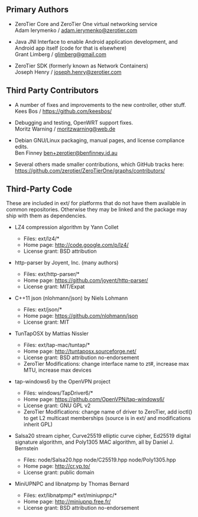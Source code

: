 ## Primary Authors

 * ZeroTier Core and ZeroTier One virtual networking service<br>
   Adam Ierymenko / adam.ierymenko@zerotier.com

 * Java JNI Interface to enable Android application development, and Android app itself (code for that is elsewhere)<br>
   Grant Limberg / glimberg@gmail.com

 * ZeroTier SDK (formerly known as Network Containers)<br>
   Joseph Henry / joseph.henry@zerotier.com

## Third Party Contributors

 * A number of fixes and improvements to the new controller, other stuff.<br>
   Kees Bos / https://github.com/keesbos/

 * Debugging and testing, OpenWRT support fixes.<br>
   Moritz Warning / moritzwarning@web.de

 * Debian GNU/Linux packaging, manual pages, and license compliance edits.<br>
   Ben Finney <ben+zerotier@benfinney.id.au>

 * Several others made smaller contributions, which GitHub tracks here:<br>
   https://github.com/zerotier/ZeroTierOne/graphs/contributors/

## Third-Party Code

These are included in ext/ for platforms that do not have them available in common repositories. Otherwise they may be linked and the package may ship with them as dependencies.

 * LZ4 compression algorithm by Yann Collet

   * Files: ext/lz4/*
   * Home page: http://code.google.com/p/lz4/
   * License grant: BSD attribution

 * http-parser by Joyent, Inc. (many authors)

   * Files: ext/http-parser/*
   * Home page: https://github.com/joyent/http-parser/
   * License grant: MIT/Expat

 * C++11 json (nlohmann/json) by Niels Lohmann

   * Files: ext/json/*
   * Home page: https://github.com/nlohmann/json
   * License grant: MIT

 * TunTapOSX by Mattias Nissler

   * Files: ext/tap-mac/tuntap/*
   * Home page: http://tuntaposx.sourceforge.net/
   * License grant: BSD attribution no-endorsement
   * ZeroTier Modifications: change interface name to zt#, increase max MTU, increase max devices

 * tap-windows6 by the OpenVPN project

   * Files: windows/TapDriver6/*
   * Home page:
       https://github.com/OpenVPN/tap-windows6/
   * License grant: GNU GPL v2
   * ZeroTier Modifications: change name of driver to ZeroTier, add ioctl() to get L2 multicast memberships (source is in ext/ and modifications inherit GPL)

 * Salsa20 stream cipher, Curve25519 elliptic curve cipher, Ed25519
   digital signature algorithm, and Poly1305 MAC algorithm, all by
   Daniel J. Bernstein

   * Files:
       node/Salsa20.hpp
       node/C25519.hpp
       node/Poly1305.hpp
   * Home page: http://cr.yp.to/
   * License grant: public domain

 * MiniUPNPC and libnatpmp by Thomas Bernard

   * Files:
       ext/libnatpmp/*
       ext/miniupnpc/*
   * Home page: http://miniupnp.free.fr/
   * License grant: BSD attribution no-endorsement
